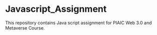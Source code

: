# Javascript_Assignment
This repository contains Java script assignment for PIAIC Web 3.0 and Metaverse Course.
